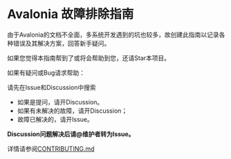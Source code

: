﻿# Avalonia 故障排除指南

由于Avalonia的文档不全面，多系统开发遇到的坑也较多，故创建此指南以记录各种错误及其解决方案，回答新手疑问。

如果您觉得本指南帮到了或将会帮助到您，还请Star本项目。

如果有疑问或Bug请求帮助：

请先在Issue和Discussion中搜索

- 如果是提问，请开Discussion。
- 如果有未解决的故障，请开Discussion；
- 故障已解决的，请开Issue。

**Discussion问题解决后请@维护者转为Issue。**

详情请参阅[CONTRIBUTING.md](https://github.com/metaone01/avalonia-troubleshooting-guidebook/blob/chinese/CONTRIBUTING.md)

